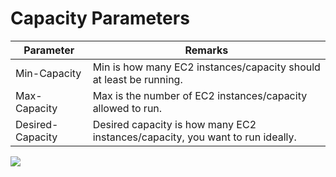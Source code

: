 # Capacity Parameters

| Parameter        | Remarks                                                                       |
|------------------|-------------------------------------------------------------------------------|
| Min-Capacity     | Min is how many EC2 instances/capacity should at least be running.            |
| Max-Capacity     | Max is the number of EC2 instances/capacity allowed to run.                   |
| Desired-Capacity | Desired capacity is how many EC2 instances/capacity, you want to run ideally. |

![](https://docs.aws.amazon.com/autoscaling/ec2/userguide/images/as-basic-diagram.png)